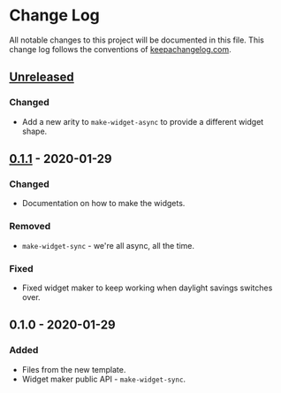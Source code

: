 # Change Log
All notable changes to this project will be documented in this file. This change log follows the conventions of [keepachangelog.com](http://keepachangelog.com/).

## [Unreleased]
### Changed
- Add a new arity to `make-widget-async` to provide a different widget shape.

## [0.1.1] - 2020-01-29
### Changed
- Documentation on how to make the widgets.

### Removed
- `make-widget-sync` - we're all async, all the time.

### Fixed
- Fixed widget maker to keep working when daylight savings switches over.

## 0.1.0 - 2020-01-29
### Added
- Files from the new template.
- Widget maker public API - `make-widget-sync`.

[Unreleased]: https://github.com/your-name/stm/compare/0.1.1...HEAD
[0.1.1]: https://github.com/your-name/stm/compare/0.1.0...0.1.1
